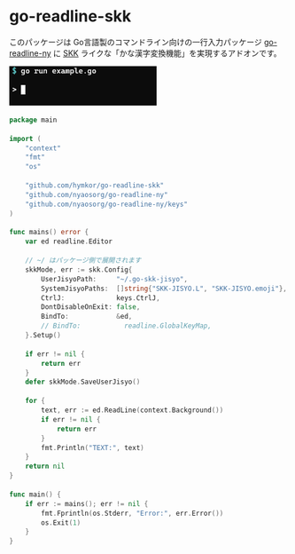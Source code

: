 go-readline-skk
================

このパッケージは Go言語製のコマンドライン向けの一行入力パッケージ [go-readline-ny] に [SKK] ライクな「かな漢字変換機能」を実現するアドオンです。

![./demo.gif](./demo.gif)

```example.go
package main

import (
    "context"
    "fmt"
    "os"

    "github.com/hymkor/go-readline-skk"
    "github.com/nyaosorg/go-readline-ny"
    "github.com/nyaosorg/go-readline-ny/keys"
)

func mains() error {
    var ed readline.Editor

    // ~/ はパッケージ側で展開されます
    skkMode, err := skk.Config{
        UserJisyoPath:     "~/.go-skk-jisyo",
        SystemJisyoPaths:  []string{"SKK-JISYO.L", "SKK-JISYO.emoji"},
        CtrlJ:             keys.CtrlJ,
        DontDisableOnExit: false,
        BindTo:            &ed,
        // BindTo:           readline.GlobalKeyMap,
    }.Setup()

    if err != nil {
        return err
    }
    defer skkMode.SaveUserJisyo()

    for {
        text, err := ed.ReadLine(context.Background())
        if err != nil {
            return err
        }
        fmt.Println("TEXT:", text)
    }
    return nil
}

func main() {
    if err := mains(); err != nil {
        fmt.Fprintln(os.Stderr, "Error:", err.Error())
        os.Exit(1)
    }
}
```

[go-readline-ny]: https://github.com/nyaosorg/go-readline-ny
[SKK]: https://ja.wikipedia.org/wiki/SKK
